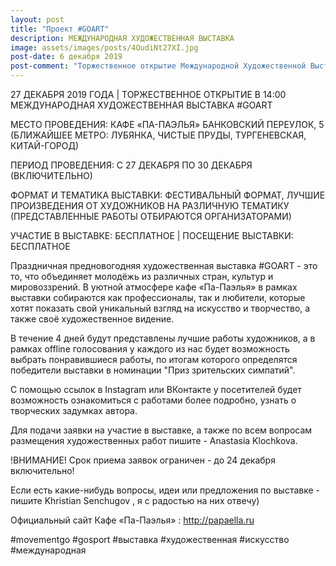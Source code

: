 ```yaml
---
layout: post
title: "Проект #GOART"
description: МЕЖДУНАРОДНАЯ ХУДОЖЕСТВЕННАЯ ВЫСТАВКА
image: assets/images/posts/4OudiNt27XI.jpg
post-date: 6 декабря 2019
post-comment: "Торжественное открытие Международной Художественной Выставка #GoArt 2019"
---
```


27 ДЕКАБРЯ 2019 ГОДА | ТОРЖЕСТВЕННОЕ ОТКРЫТИЕ В 14:00
МЕЖДУНАРОДНАЯ ХУДОЖЕСТВЕННАЯ ВЫСТАВКА #GOART

МЕСТО ПРОВЕДЕНИЯ: КАФЕ «ПА-ПАЭЛЬЯ» БАНКОВСКИЙ ПЕРЕУЛОК, 5
(БЛИЖАЙШЕЕ МЕТРО: ЛУБЯНКА, ЧИСТЫЕ ПРУДЫ, ТУРГЕНЕВСКАЯ, КИТАЙ-ГОРОД)

ПЕРИОД ПРОВЕДЕНИЯ: С 27 ДЕКАБРЯ ПО 30 ДЕКАБРЯ (ВКЛЮЧИТЕЛЬНО)

ФОРМАТ И ТЕМАТИКА ВЫСТАВКИ: ФЕСТИВАЛЬНЫЙ ФОРМАТ, ЛУЧШИЕ ПРОИЗВЕДЕНИЯ ОТ ХУДОЖНИКОВ НА РАЗЛИЧНУЮ ТЕМАТИКУ (ПРЕДСТАВЛЕННЫЕ РАБОТЫ ОТБИРАЮТСЯ ОРГАНИЗАТОРАМИ)

УЧАСТИЕ В ВЫСТАВКЕ: БЕСПЛАТНОЕ | ПОСЕЩЕНИЕ ВЫСТАВКИ: БЕСПЛАТНОЕ

Праздничная предновогодняя художественная выставка #GOART - это то, что объединяет молодёжь из различных стран, культур и мировоззрений. В уютной атмосфере кафе «Па-Паэлья» в рамках выставки собираются как профессионалы, так и любители, которые хотят показать свой уникальный взгляд на искусство и творчество, а также своё художественное видение.

В течение 4 дней будут представлены лучшие работы художников, а в рамках offline голосования у каждого из нас будет возможность выбрать понравившиеся работы, по итогам которого определятся победители выставки в номинации "Приз зрительских симпатий".

С помощью ссылок в Instagram или ВКонтакте у посетителей будет возможность ознакомиться с работами более подробно, узнать о творческих задумках автора.

Для подачи заявки на участие в выставке, а также по всем вопросам размещения художественных работ пишите - Anastasia Klochkova.

!ВНИМАНИЕ! Срок приема заявок ограничен - до 24 декабря включительно!

Если есть какие-нибудь вопросы, идеи или предложения по выставке - пишите Khristian Senchugov , я с радостью на них отвечу)

Официальный сайт Кафе «Па-Паэлья» : http://papaella.ru

#movementgo #gosport #выставка #художественная #искусство #международная
